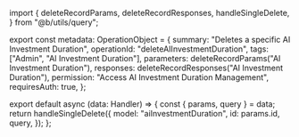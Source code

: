 import {
  deleteRecordParams,
  deleteRecordResponses,
  handleSingleDelete,
} from "@b/utils/query";

export const metadata: OperationObject = {
  summary: "Deletes a specific AI Investment Duration",
  operationId: "deleteAIInvestmentDuration",
  tags: ["Admin", "AI Investment Duration"],
  parameters: deleteRecordParams("AI Investment Duration"),
  responses: deleteRecordResponses("AI Investment Duration"),
  permission: "Access AI Investment Duration Management",
  requiresAuth: true,
};

export default async (data: Handler) => {
  const { params, query } = data;
  return handleSingleDelete({
    model: "aiInvestmentDuration",
    id: params.id,
    query,
  });
};

